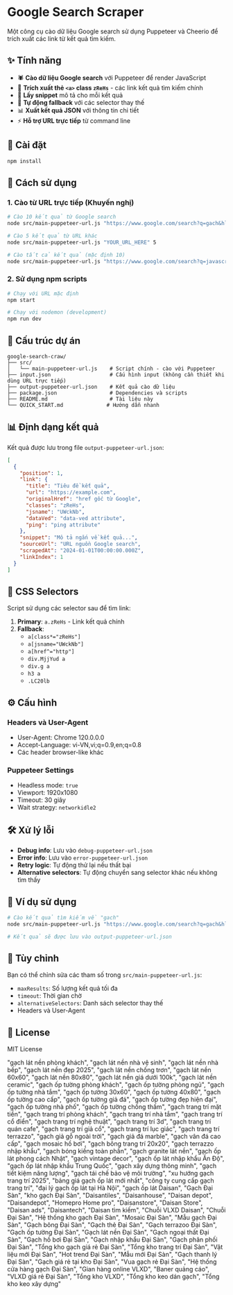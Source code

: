 # Google Search Scraper

Một công cụ cào dữ liệu Google search sử dụng Puppeteer và Cheerio để trích xuất các link từ kết quả tìm kiếm.

## ✨ Tính năng

- 🕷️ **Cào dữ liệu Google search** với Puppeteer để render JavaScript
- 🎯 **Trích xuất thẻ `<a>` class `zReHs`** - các link kết quả tìm kiếm chính
- 📝 **Lấy snippet** mô tả cho mỗi kết quả
- 🔧 **Tự động fallback** với các selector thay thế
- 📊 **Xuất kết quả JSON** với thông tin chi tiết
- ⚡ **Hỗ trợ URL trực tiếp** từ command line

## 🚀 Cài đặt

```bash
npm install
```

## 📖 Cách sử dụng

### 1. Cào từ URL trực tiếp (Khuyến nghị)

```bash
# Cào 10 kết quả từ Google search
node src/main-puppeteer-url.js "https://www.google.com/search?q=gach&hl=vi&gl=vn&num=100" 10

# Cào 5 kết quả từ URL khác
node src/main-puppeteer-url.js "YOUR_URL_HERE" 5

# Cào tất cả kết quả (mặc định 10)
node src/main-puppeteer-url.js "https://www.google.com/search?q=javascript"
```

### 2. Sử dụng npm scripts

```bash
# Chạy với URL mặc định
npm start

# Chạy với nodemon (development)
npm run dev
```

## 📁 Cấu trúc dự án

```
google-search-craw/
├── src/
│   └── main-puppeteer-url.js    # Script chính - cào với Puppeteer
├── input.json                   # Cấu hình input (không cần thiết khi dùng URL trực tiếp)
├── output-puppeteer-url.json    # Kết quả cào dữ liệu
├── package.json                 # Dependencies và scripts
├── README.md                    # Tài liệu này
└── QUICK_START.md              # Hướng dẫn nhanh
```

## 📊 Định dạng kết quả

Kết quả được lưu trong file `output-puppeteer-url.json`:

```json
[
  {
    "position": 1,
    "link": {
      "title": "Tiêu đề kết quả",
      "url": "https://example.com",
      "originalHref": "href gốc từ Google",
      "classes": "zReHs",
      "jsname": "UWckNb",
      "dataVed": "data-ved attribute",
      "ping": "ping attribute"
    },
    "snippet": "Mô tả ngắn về kết quả...",
    "sourceUrl": "URL nguồn Google search",
    "scrapedAt": "2024-01-01T00:00:00.000Z",
    "linkIndex": 1
  }
]
```

## 🎯 CSS Selectors

Script sử dụng các selector sau để tìm link:

1. **Primary**: `a.zReHs` - Link kết quả chính
2. **Fallback**: 
   - `a[class*="zReHs"]`
   - `a[jsname="UWckNb"]`
   - `a[href^="http"]`
   - `div.MjjYud a`
   - `div.g a`
   - `h3 a`
   - `.LC20lb`

## ⚙️ Cấu hình

### Headers và User-Agent
- User-Agent: Chrome 120.0.0.0
- Accept-Language: vi-VN,vi;q=0.9,en;q=0.8
- Các header browser-like khác

### Puppeteer Settings
- Headless mode: `true`
- Viewport: 1920x1080
- Timeout: 30 giây
- Wait strategy: `networkidle2`

## 🛠️ Xử lý lỗi

- **Debug info**: Lưu vào `debug-puppeteer-url.json`
- **Error info**: Lưu vào `error-puppeteer-url.json`
- **Retry logic**: Tự động thử lại nếu thất bại
- **Alternative selectors**: Tự động chuyển sang selector khác nếu không tìm thấy

## 📝 Ví dụ sử dụng

```bash
# Cào kết quả tìm kiếm về "gach"
node src/main-puppeteer-url.js "https://www.google.com/search?q=gach&hl=vi&gl=vn&num=100" 10

# Kết quả sẽ được lưu vào output-puppeteer-url.json
```

## 🔧 Tùy chỉnh

Bạn có thể chỉnh sửa các tham số trong `src/main-puppeteer-url.js`:

- `maxResults`: Số lượng kết quả tối đa
- `timeout`: Thời gian chờ
- `alternativeSelectors`: Danh sách selector thay thế
- Headers và User-Agent

## 📄 License

MIT License


"gạch lát nền phòng khách",
        "gạch lát nền nhà vệ sinh",
        "gạch lát nền nhà bếp",
        "gạch lát nền đẹp 2025",
        "gạch lát nền chống trơn",
        "gạch lát nền 60x60",
        "gạch lát nền 80x80",
        "gạch lát nền giá dưới 100k",
        "gạch lát nền ceramic",
        "gạch ốp tường phòng khách",
        "gạch ốp tường phòng ngủ",
        "gạch ốp tường nhà tắm",
        "gạch ốp tường 30x60",
        "gạch ốp tường 40x80",
        "gạch ốp tường cao cấp",
        "gạch ốp tường giả đá",
        "gạch ốp tường đẹp hiện đại",
        "gạch ốp tường nhà phố",
        "gạch ốp tường chống thấm",
        "gạch trang trí mặt tiền",
        "gạch trang trí phòng khách",
        "gạch trang trí nhà tắm",
        "gạch trang trí cổ điển",
        "gạch trang trí nghệ thuật",
        "gạch trang trí 3d",
        "gạch trang trí quán cafe",
        "gạch trang trí giả cổ",
        "gạch trang trí lục giác",
        "gạch trang trí terrazzo",
        "gạch giả gỗ ngoài trời",
        "gạch giả đá marble",
        "gạch vân đá cao cấp",
        "gạch mosaic hồ bơi",
        "gạch bông trang trí 20x20",
        "gạch terrazzo nhập khẩu",
        "gạch bóng kiếng toàn phần",
        "gạch granite lát nền",
        "gạch ốp lát phong cách Nhật",
        "gạch vintage decor",
        "gạch ốp lát nhập khẩu Ấn Độ",
        "gạch ốp lát nhập khẩu Trung Quốc",
        "gạch xây dựng thông minh",
        "gạch tiết kiệm năng lượng",
        "gạch tái chế bảo vệ môi trường",
        "xu hướng gạch trang trí 2025",
        "bảng giá gạch ốp lát mới nhất",
        "công ty cung cấp gạch trang trí",
        "đại lý gạch ốp lát tại Hà Nội",
        "gạch ốp lát Daisan",
        "Gạch Đại Sàn",
        "kho gạch Đại Sàn",
        "Daisantiles",
        "Daisanhouse",
        "Daisan depot",
        "Daisandepot",
        "Homepro Home pro",
        "Daisanstore",
        "Daisan Store",
        "Daisan ads",
        "Daisantech",
        "Daisan tìm kiếm",
        "Chuỗi VLXD Daisan",
        "Chuỗi Đại Sàn",
        "Hệ thống kho gạch Đại Sàn",
        "Mosaic Đại Sàn",
        "Mẫu gạch Đại Sàn",
        "Gạch bông Đại Sàn",
        "Gạch thẻ Đại Sàn",
        "Gạch terrazoo Đại Sàn",
        "Gạch ốp tường Đại Sàn",
        "Gạch lát nền Đại Sàn",
        "Gạch ngoại thất Đại Sàn",
        "Gạch hồ bơi Đại Sàn",
        "Gạch nhập khẩu Đại Sàn",
        "Gạch phân phối Đại Sàn",
        "Tổng kho gạch giá rẻ Đại Sàn",
        "Tổng kho trang trí Đại Sàn",
        "Vật liệu mới Đại Sàn",
        "Hot trend Đại Sàn",
        "Mẫu mới Đại Sàn",
        "Gạch thanh lý Đại Sàn",
        "Gạch giá rẻ tại kho Đại Sàn",
        "Vua gạch rẻ Đại Sàn",
        "Hệ thống cửa hàng gạch Đại Sàn",
        "Gian hàng online VLXD",
        "Baner quảng cáo",
        "VLXD giá rẻ Đại Sàn",
        "Tổng kho VLXD",
        "Tổng kho keo dán gạch",
        "Tổng kho keo xây dựng"